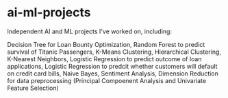 # ai-ml-projects
Independent AI and ML projects I've worked on, including:

Decision Tree for Loan Bounty Optimization,
Random Forest to predict survival of Titanic Passengers,
K-Means Clustering,
Hierarchical Clustering,
K-Nearest Neighbors,
Logistic Regression to predict outcome of loan applications,
Logistic Regression to predcit whether customers will default on credit card bills,
Naive Bayes,
Sentiment Analysis,
Dimension Reduction for data preprocessing (Principal Compoenent Analysis and Univariate Feature Selection)
